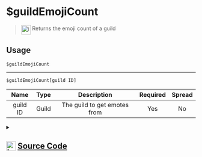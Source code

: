 # $guildEmojiCount
> <img align="top" src="https://upload.wikimedia.org/wikipedia/commons/thumb/e/e4/Infobox_info_icon.svg/160px-Infobox_info_icon.svg.png?20150409153300" alt="image" width="25" height="auto"> Returns the emoji count of a guild
## Usage
```
$guildEmojiCount
```
---
```
$guildEmojiCount[guild ID]
```
| Name | Type | Description | Required | Spread
| :---: | :---: | :---: | :---: | :---: |
guild ID | Guild | The guild to get emotes from | Yes | No
<details>
<summary>
    
## <img align="top" src="https://cdn4.iconfinder.com/data/icons/iconsimple-logotypes/512/github-512.png" alt="image" width="25" height="auto">  [Source Code](https://github.com/tryforge/ForgeScript-V2/blob/main/src/native/guildEmojiCount.ts)
    
</summary>
    
```ts
import { ArgType, NativeFunction, Return } from "../structures"

export default new NativeFunction({
    name: "$guildEmojiCount",
    version: "1.0.0",
    description: "Returns the emoji count of a guild",
    brackets: false,
    unwrap: true,
    args: [
        {
            name: "guild ID",
            description: "The guild to get emotes from",
            rest: false,
            type: ArgType.Guild,
            required: true,
        },
    ],
    execute(ctx, [guild]) {
        guild ??= ctx.guild!
        return Return.success(guild.emojis.cache.size)
    },
})

```
    
</details>